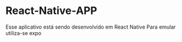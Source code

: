 # React-Native-APP

Esse aplicativo está sendo desenvolvido em React Native 
Para emular utiliza-se expo
